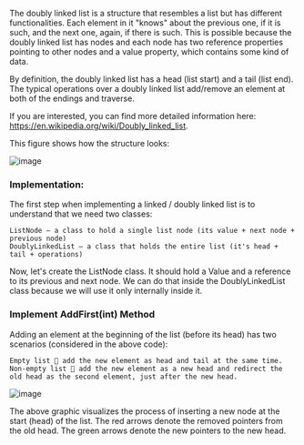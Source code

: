 The doubly linked list is a structure that resembles a list but has different functionalities. Each element in it "knows" about the previous one, if it is such, and the next one, again, if there is such. This is possible because the doubly linked list has nodes and each node has two reference properties pointing to other nodes and a value property, which contains some kind of data.

By definition, the doubly linked list has a head (list start) and a tail (list end). The typical operations over a doubly linked list add/remove an element at both of the endings and traverse.

If you are interested, you can find more detailed information here: https://en.wikipedia.org/wiki/Doubly_linked_list.

This figure shows how the structure looks:

![image](https://user-images.githubusercontent.com/45227327/216958397-4e404b68-65e5-4155-b47c-869c3c166031.png)

### Implementation:

The first step when implementing a linked / doubly linked list is to understand that we need two classes:

	ListNode – a class to hold a single list node (its value + next node + previous node)
	DoublyLinkedList – a class that holds the entire list (it's head + tail + operations)

Now, let's create the ListNode class. It should hold a Value and a reference to its previous and next node. We can do that inside the DoublyLinkedList class because we will use it only internally inside it. 

### Implement AddFirst(int) Method

Adding an element at the beginning of the list (before its head) has two scenarios (considered in the above code):

	Empty list  add the new element as head and tail at the same time.
	Non-empty list  add the new element as a new head and redirect the old head as the second element, just after the new head.

![image](https://user-images.githubusercontent.com/45227327/216958791-25a30c59-c0b1-46a2-bba7-3c8b6989e1e1.png)

 
The above graphic visualizes the process of inserting a new node at the start (head) of the list. The red arrows denote the removed pointers from the old head. The green arrows denote the new pointers to the new head.
